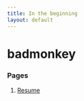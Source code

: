 ```yaml
---
title: In the beginning
layout: default
---
```


# badmonkey


### Pages

1. [Resume](page-resume.html)

